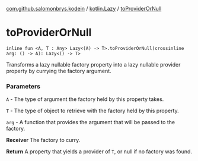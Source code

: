 [com.github.salomonbrys.kodein](../index.md) / [kotlin.Lazy](index.md) / [toProviderOrNull](.)

# toProviderOrNull

`inline fun <A, T : Any> Lazy<(A) -> T>.toProviderOrNull(crossinline arg: () -> A): Lazy<() -> T>`

Transforms a lazy nullable factory property into a lazy nullable provider property by currying the factory argument.

### Parameters

`A` - The type of argument the factory held by this property takes.

`T` - The type of object to retrieve with the factory held by this property.

`arg` - A function that provides the argument that will be passed to the factory.

**Receiver**
The factory to curry.

**Return**
A property that yields a provider of `T`, or null if no factory was found.

